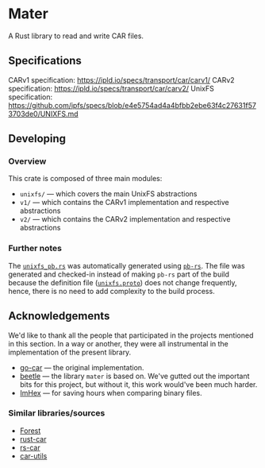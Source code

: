 # Mater

A Rust library to read and write CAR files.

## Specifications

CARv1 specification: https://ipld.io/specs/transport/car/carv1/
CARv2 specification: https://ipld.io/specs/transport/car/carv2/
UnixFS specification: https://github.com/ipfs/specs/blob/e4e5754ad4a4bfbb2ebe63f4c27631f573703de0/UNIXFS.md

## Developing

### Overview

This crate is composed of three main modules:

- `unixfs/` — which covers the main UnixFS abstractions
- `v1/` — which contains the CARv1 implementation and respective abstractions
- `v2/` — which contains the CARv2 implementation and respective abstractions

### Further notes

The [`unixfs_pb.rs`](src/unixfs/unixfs_pb.rs) was automatically generated using
[`pb-rs`](https://github.com/tafia/quick-protobuf/tree/master/pb-rs).
The file was generated and checked-in instead of making `pb-rs` part of the build
because the definition file ([`unixfs.proto`](src/unixfs/unixfs.proto)) does not
change frequently, hence, there is no need to add complexity to the build process.

## Acknowledgements

We'd like to thank all the people that participated in the projects mentioned in this section.
In a way or another, they were all instrumental in the implementation of the present library.

* [go-car](https://github.com/ipld/go-car) — the original implementation.
* [beetle](https://github.com/n0-computer/beetle) — the library `mater` is based on.
  We've gutted out the important bits for this project, but without it, this work would've been much harder.
* [ImHex](https://github.com/WerWolv/ImHex) — for saving hours when comparing binary files.

### Similar libraries/sources

* [Forest](https://github.com/ChainSafe/forest/blob/62e55df27a091ba7993a60cc1e72622ad8e25151/src/utils/db/car_stream.rs#L155)
* [rust-car](https://github.com/jaeaster/rust-car)
* [rs-car](https://github.com/dapplion/rs-car)
* [car-utils](https://github.com/blocklessnetwork/car-utils)
